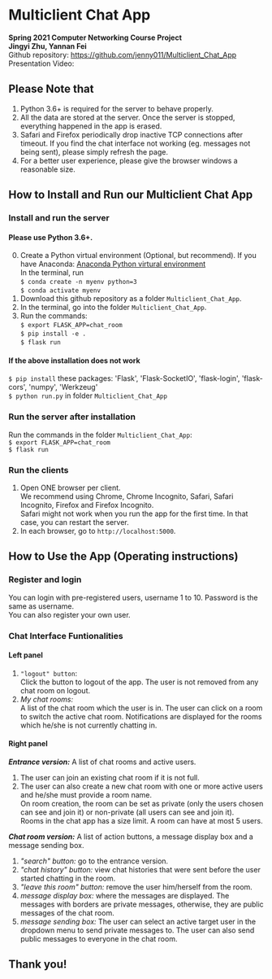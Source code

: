 # Multiclient Chat App
<b>Spring 2021 Computer Networking Course Project</b><br>
<b>Jingyi Zhu, Yannan Fei</b><br>
Github repository: <a href="https://github.com/jenny011/Multiclient_Chat_App">https://github.com/jenny011/Multiclient_Chat_App</a><br>
Presentation Video: <a></a>

## Please Note that
1. Python 3.6+ is required for the server to behave properly.<br>
2. All the data are stored at the server. Once the server is stopped, everything happened in the app is erased.<br>
3. Safari and Firefox periodically drop inactive TCP connections after timeout. If you find the chat interface not working (eg. messages not being sent), please simply refresh the page.<br>
4. For a better user experience, please give the browser windows a reasonable size.<br>


## How to Install and Run our Multiclient Chat App

### Install and run the server
#### Please use Python 3.6+. <br>
0. Create a Python virtual environment (Optional, but recommend).
If you have Anaconda: <a href="https://docs.conda.io/projects/conda/en/latest/user-guide/tasks/manage-environments.html">Anaconda Python virtural environment</a></br>
In the terminal, run <br>
`$ conda create -n myenv python=3` <br>
`$ conda activate myenv` <br>
1. Download this github repository as a folder `Multiclient_Chat_App`.</br>
2. In the terminal, go into the folder `Multiclient_Chat_App`.</br>
3. Run the commands: <br>
`$ export FLASK_APP=chat_room` <br>
`$ pip install -e .` <br>
`$ flask run` <br>

#### If the above installation does not work
`$ pip install` these packages: 'Flask', 'Flask-SocketIO', 'flask-login', 'flask-cors', 'numpy', 'Werkzeug' <br>
`$ python run.py` in folder `Multiclient_Chat_App` <br>


### Run the server after installation
Run the commands in the folder `Multiclient_Chat_App`: <br>
`$ export FLASK_APP=chat_room` <br>
`$ flask run` <br>


### Run the clients
1. Open ONE browser per client.<br>
We recommend using Chrome, Chrome Incognito, Safari, Safari Incognito, Firefox and Firefox Incognito. <br>
Safari might not work when you run the app for the first time. In that case, you can restart the server.<br>
2. In each browser, go to `http://localhost:5000`. <br>


## How to Use the App (Operating instructions)
### Register and login
You can login with pre-registered users, username 1 to 10. Password is the same as username.<br>
You can also register your own user.<br>


### Chat Interface Funtionalities
#### Left panel
1. `"logout" button`: <br>
Click the button to logout of the app.
The user is not removed from any chat room on logout.<br>
2. <i>My chat rooms:</i> <br>
A list of the chat room which the user is in.
The user can click on a room to switch the active chat room.
Notifications are displayed for the rooms which he/she is not currently chatting in.<br>

#### Right panel
<i><b>Entrance version:</b></i> A list of chat rooms and active users.<br>
1. The user can join an existing chat room if it is not full.<br>
2. The user can also create a new chat room with one or more active users and he/she must provide a room name.<br>
On room creation, the room can be set as private (only the users chosen can see and join it) or non-private (all users can see and join it).<br>
Rooms in the chat app has a size limit. A room can have at most 5 users.<br>

<i><b>Chat room version:</b></i> A list of action buttons, a message display box and a message sending box. <br>
1. <i>"search" button:</i> go to the entrance version.<br>
2. <i>"chat history" button:</i> view chat histories that were sent before the user started chatting in the room.<br>
3. <i>"leave this room" button:</i> remove the user him/herself from the room.<br>
4. <i>message display box:</i> where the messages are displayed. The messages with borders are private messages, otherwise, they are public messages of the chat room.<br>
5. <i>message sending box:</i> The user can select an active target user in the dropdown menu to send private messages to. The user can also send public messages to everyone in the chat room.<br>

## Thank you!
